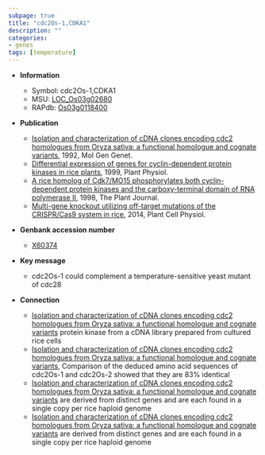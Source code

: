 ```yaml
---
subpage: true
title: "cdc2Os-1,CDKA1"
description: ""
categories:
- genes
tags: [temperature]
---
```


* **Information**  
    + Symbol: cdc2Os-1,CDKA1  
    + MSU: [LOC_Os03g02680](http://rice.plantbiology.msu.edu/cgi-bin/ORF_infopage.cgi?orf=LOC_Os03g02680)  
    + RAPdb: [Os03g0118400](http://rapdb.dna.affrc.go.jp/viewer/gbrowse_details/irgsp1?name=Os03g0118400)  

* **Publication**  
    + [Isolation and characterization of cDNA clones encoding cdc2 homologues from Oryza sativa: a functional homologue and cognate variants](http://www.ncbi.nlm.nih.gov/pubmed?term=Isolation+and+characterization+of+cDNA+clones+encoding+cdc2+homologues+from+Oryza+sativa:+a+functional+homologue+and+cognate+variants%5BTitle%5D), 1992, Mol Gen Genet.
    + [Differential expression of genes for cyclin-dependent protein kinases in rice plants](http://www.ncbi.nlm.nih.gov/pubmed?term=Differential+expression+of+genes+for+cyclin-dependent+protein+kinases+in+rice+plants%5BTitle%5D), 1999, Plant Physiol.
    + [A rice homolog of Cdk7/MO15 phosphorylates both cyclin-dependent protein kinases and the carboxy-terminal domain of RNA polymerase II](http://www.ncbi.nlm.nih.gov/pubmed?term=A+rice+homolog+of+Cdk7/MO15+phosphorylates+both+cyclin-dependent+protein+kinases+and+the+carboxy-terminal+domain+of+RNA+polymerase+II%5BTitle%5D), 1998, The Plant Journal.
    + [Multi-gene knockout utilizing off-target mutations of the CRISPR/Cas9 system in rice](http://www.ncbi.nlm.nih.gov/pubmed?term=Multi-gene+knockout+utilizing+off-target+mutations+of+the+CRISPR/Cas9+system+in+rice%5BTitle%5D), 2014, Plant Cell Physiol.

* **Genbank accession number**  
    + [X60374](http://www.ncbi.nlm.nih.gov/nuccore/X60374)

* **Key message**  
    + cdc2Os-1 could complement a temperature-sensitive yeast mutant of cdc28

* **Connection**  
    + [Isolation and characterization of cDNA clones encoding cdc2 homologues from Oryza sativa: a functional homologue and cognate variants](cdc2) protein kinase from a cDNA library prepared from cultured rice cells
    + [Isolation and characterization of cDNA clones encoding cdc2 homologues from Oryza sativa: a functional homologue and cognate variants](http://www.ncbi.nlm.nih.gov/pubmed?term=Isolation+and+characterization+of+cDNA+clones+encoding+cdc2+homologues+from+Oryza+sativa:+a+functional+homologue+and+cognate+variants%5BTitle%5D), Comparison of the deduced amino acid sequences of cdc2Os-1 and cdc2Os-2 showed that they are 83% identical
    + [Isolation and characterization of cDNA clones encoding cdc2 homologues from Oryza sativa: a functional homologue and cognate variants](cdc2Os-1,+cdc2Os-2+and+R2) are derived from distinct genes and are each found in a single copy per rice haploid genome
    + [Isolation and characterization of cDNA clones encoding cdc2 homologues from Oryza sativa: a functional homologue and cognate variants](cdc2Os-1,+cdc2Os-2+and+R2) are derived from distinct genes and are each found in a single copy per rice haploid genome



